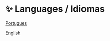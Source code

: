 # ✨ Languages / Idiomas

<div> 
<p><a href="https://github.com/JosiTubaroski/Data_Enginer/blob/main/README.md">Portugues</a></p>
</div> 

<div> 
<p><a href="https://github.com/JosiTubaroski/Data_Enginer/blob/main/README.md">English</a></p>
</div> 
